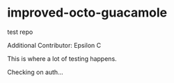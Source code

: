 # improved-octo-guacamole
test repo

Additional Contributor: Epsilon C

This is where a lot of testing happens.

Checking on auth...

